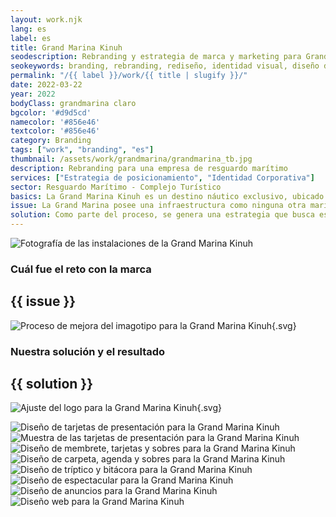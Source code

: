 ```yaml
---
layout: work.njk 
lang: es
label: es
title: Grand Marina Kinuh
seodescription: Rebranding y estrategia de marca y marketing para Grand Marina Kinuh, un complejo turístico ubicado en Telchac Puerto, Yucatán.
seokeywords: branding, rebranding, rediseño, identidad visual, diseño de logotipo, logo, marca para una marina, complejo turístico, restaurante, villas, diseño gráfico, kinuh, marker, méxico
permalink: "/{{ label }}/work/{{ title | slugify }}/"
date: 2022-03-22
year: 2022
bodyClass: grandmarina claro
bgcolor: '#d9d5cd'
namecolor: '#856e46'
textcolor: '#856e46'
category: Branding
tags: ["work", "branding", "es"]
thumbnail: /assets/work/grandmarina/grandmarina_tb.jpg
description: Rebranding para una empresa de resguardo marítimo
services: ["Estrategia de posicionamiento", "Identidad Corporativa"]
sector: Resguardo Marítimo - Complejo Turístico
basics: La Grand Marina Kinuh es un destino náutico exclusivo, ubicado en Telchac Puerto en Yucatán y está conformada por una marina con muelles flotantes, villas para hospedarse, un restaurante gourmet, un snack bar y una infraestructura importante para llevar a cabo eventos deportivos y sociales de gran tamaño.
issue: La Grand Marina posee una infraestructura como ninguna otra marina de la costa yucateca, sin embargo su enfoque carecía de fuerza y no lograba transmitir de forma clara sus valores como marca. El personal no tenía del todo claro la razón de ser de la marina, así como qué debían cuidar mas allá del servicio puntual que les toca cubrir en su día a día. Se necesitaba una estrategia que pudiera brindar ideas claras sobre el camino a recorrer. Por otro lado, esta serie de faltantes daban como resultado una estructura poco eficiente en sus canales de comunicación. El mensaje no era claro, porque no se tenía certeza sobre cómo abordar a su audiencia. No se contaba con una personalidad bien definida para la marca, lo cual complicaba una conexión con su público.
solution: Como parte del proceso, se genera una estrategia que busca establecer un sentido y una razón de ser a la marina. Se define su esencia, los motivos para ser y existir como negocio. Se analizan las tendencias del mercado sobre las cuales la Grand Marina puede actuar y comunicar. Se analiza su arquitectura de marca, el cómo debe proyectarse de adentro hacia afuera. Se construyen los buyer persona, a fin de conocer y empatizar con nuestra audiencia, saber dónde se encuentra y cómo podemos llamar su atención. En el aspecto gráfico, se hacen mejoras sutiles en el logo, pues este funciona pero mantenía algunos trazos erráticos o poco pulidos en su imagotipo.
---
```


![Fotografía de las instalaciones de la Grand Marina Kinuh](/assets/work/grandmarina/grandmarina_portada.jpg)

<div class="column__2">
    <div class="col__left">
        <h3>Cuál fue el reto con la marca</h3>
    </div>
    <div class="col__right">
        <h2>{{ issue }}</h2>
    </div>
</div>

![Proceso de mejora del imagotipo para la Grand Marina Kinuh](/assets/work/grandmarina/grandmarina_logo_proceso.svg){.svg}

<div class="column__2 work__column__2">
    <div class="col__left">
        <h3>Nuestra solución y el resultado</h3>
    </div>
    <div class="col__right">
        <h2>{{ solution }}</h2>
    </div>
</div>

![Ajuste del logo para la Grand Marina Kinuh](/assets/work/grandmarina/grandmarina_logo.svg){.svg}

![Diseño de tarjetas de presentación para la Grand Marina Kinuh](/assets/work/grandmarina/grandmarina_tarjetas_solas.jpg)
![Muestra de las tarjetas de presentación para la Grand Marina Kinuh](/assets/work/grandmarina/grandmarina_tarjetas_patron.jpg)
![Diseño de membrete, tarjetas y sobres para la Grand Marina Kinuh](/assets/work/grandmarina/grandmarina_membrete_tarjetas_sobre.jpg)
![Diseño de carpeta, agenda y sobres para la Grand Marina Kinuh](/assets/work/grandmarina/grandmarina_carpeta_agenda_sobre.jpg)
![Diseño de tríptico y bitácora para la Grand Marina Kinuh](/assets/work/grandmarina/grandmarina_bitacora_triptico.jpg)
![Diseño de espectacular para la Grand Marina Kinuh](/assets/work/grandmarina/grandmarina_espectacular.jpg)
![Diseño de anuncios para la Grand Marina Kinuh](/assets/work/grandmarina/grandmarina_poster.jpg)
![Diseño web para la Grand Marina Kinuh](/assets/work/grandmarina/grandmarina_web.jpg)